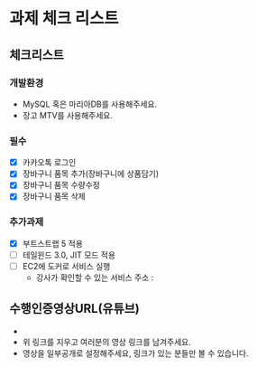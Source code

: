 # 과제 체크 리스트

## 체크리스트

### 개발환경

- MySQL 혹은 마리아DB를 사용해주세요.
- 장고 MTV를 사용해주세요.

### 필수

- [x] 카카오톡 로그인
- [x] 장바구니 품목 추가(장바구니에 상품담기)
- [x] 장바구니 품목 수량수정
- [x] 장바구니 품목 삭제

### 추가과제

- [x] 부트스트랩 5 적용
- [ ] 테일윈드 3.0, JIT 모드 적용
- [ ] EC2에 도커로 서비스 실행
  - 강사가 확인할 수 있는 서비스 주소 :

## 수행인증영상URL(유튜브)

- 
- 위 링크를 지우고 여러분의 영상 링크를 남겨주세요.
- 영상을 일부공개로 설정해주세요, 링크가 있는 분들만 볼 수 있습니다.

